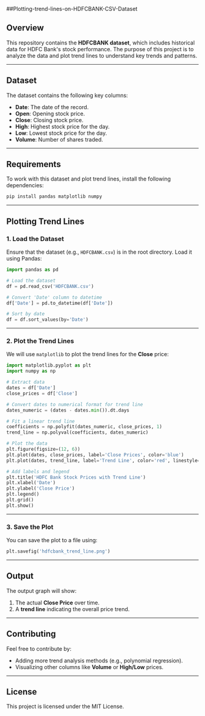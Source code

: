 ##Plotting-trend-lines-on-HDFCBANK-CSV-Dataset

## Overview
This repository contains the **HDFCBANK dataset**, which includes historical data for HDFC Bank's stock performance. The purpose of this project is to analyze the data and plot trend lines to understand key trends and patterns.

---

## Dataset
The dataset contains the following key columns:
- **Date**: The date of the record.
- **Open**: Opening stock price.
- **Close**: Closing stock price.
- **High**: Highest stock price for the day.
- **Low**: Lowest stock price for the day.
- **Volume**: Number of shares traded.

---

## Requirements
To work with this dataset and plot trend lines, install the following dependencies:

```bash
pip install pandas matplotlib numpy
```

---

## Plotting Trend Lines

### 1. Load the Dataset
Ensure that the dataset (e.g., `HDFCBANK.csv`) is in the root directory. Load it using Pandas:

```python
import pandas as pd

# Load the dataset
df = pd.read_csv('HDFCBANK.csv')

# Convert 'Date' column to datetime
df['Date'] = pd.to_datetime(df['Date'])

# Sort by date
df = df.sort_values(by='Date')
```

---

### 2. Plot the Trend Lines
We will use `matplotlib` to plot the trend lines for the **Close** price:

```python
import matplotlib.pyplot as plt
import numpy as np

# Extract data
dates = df['Date']
close_prices = df['Close']

# Convert dates to numerical format for trend line
dates_numeric = (dates - dates.min()).dt.days

# Fit a linear trend line
coefficients = np.polyfit(dates_numeric, close_prices, 1)
trend_line = np.polyval(coefficients, dates_numeric)

# Plot the data
plt.figure(figsize=(12, 6))
plt.plot(dates, close_prices, label='Close Prices', color='blue')
plt.plot(dates, trend_line, label='Trend Line', color='red', linestyle='--')

# Add labels and legend
plt.title('HDFC Bank Stock Prices with Trend Line')
plt.xlabel('Date')
plt.ylabel('Close Price')
plt.legend()
plt.grid()
plt.show()
```

---

### 3. Save the Plot
You can save the plot to a file using:

```python
plt.savefig('hdfcbank_trend_line.png')
```

---

## Output
The output graph will show:
1. The actual **Close Price** over time.
2. A **trend line** indicating the overall price trend.

---

## Contributing
Feel free to contribute by:
- Adding more trend analysis methods (e.g., polynomial regression).
- Visualizing other columns like **Volume** or **High/Low** prices.

---

## License
This project is licensed under the MIT License.
